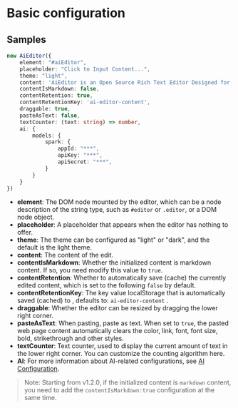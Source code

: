 # Basic configuration

## Samples

```typescript
new AiEditor({
    element: "#aiEditor",
    placeholder: "Click to Input Content...",
    theme: "light",
    content: 'AiEditor is an Open Source Rich Text Editor Designed for AI. ',
    contentIsMarkdown: false,
    contentRetention: true,
    contentRetentionKey: 'ai-editor-content',
    draggable: true,
    pasteAsText: false,
    textCounter: (text: string) => number,
    ai: {
        models: {
            spark: {
                appId: "***",
                apiKey: "***",
                apiSecret: "***",
            }
        }
    }
})
```


- **element**: The DOM node mounted by the editor, which can be a node description of the string type, such as `#editor` or  `.editor`, or a DOM node object.
- **placeholder**: A placeholder that appears when the editor has nothing to offer.
- **theme**: The theme can be configured as "light" or "dark", and the default is the light theme.
- **content**: The content of the edit.
- **contentIsMarkdown**: Whether the initialized content is markdown content. If so, you need modify this value to `true`.
- **contentRetention**: Whether to automatically save (cache) the currently edited content, which is set to the following `false` by default.
- **contentRetentionKey**: The key value localStorage that is automatically saved (cached) to , defaults to: `ai-editor-content` .
- **draggable**: Whether the editor can be resized by dragging the lower right corner.
- **pasteAsText**: When pasting, paste as text. When set to `true`, the pasted web page content automatically clears the color, link, font, font size, bold, strikethrough and other styles.
- **textCounter**: Text counter, used to display the current amount of text in the lower right corner. You can customize the counting algorithm here.
- **AI**: For more information about AI-related configurations, see [AI Configuration](/zh/ai/base.md).

> Note: Starting from v1.2.0, if the initialized content is `markdown` content, you need to add the `contentIsMarkdown:true` configuration at the same time.
